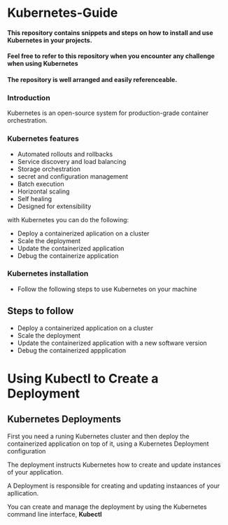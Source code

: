 # Kubernetes-Guide

#### This repository contains snippets and steps on how to install and use Kubernetes in your projects.

#### Feel free to refer to this repository when you encounter any challenge when using Kubernetes

#### The repository is well arranged and easily referenceable.

### Introduction

Kubernetes is an open-source system for production-grade container orchestration.

### Kubernetes features
- Automated rollouts and rollbacks
- Service discovery and load balancing
- Storage orchestration
- secret and configuration management
- Batch execution
- Horizontal scaling
- Self healing
- Designed for extensibility

with Kubernetes you can do the following:
- Deploy a containerized aplication on a cluster
- Scale the deployment
- Update the containerized application
- Debug the containerize application

### Kubernetes installation
- Follow the following steps to use Kubernetes on your machine

## Steps to follow
- Deploy a containerized application on a cluster
- Scale the deployment
- Update the containerized application with a new software version
- Debug the containerized appplication

# Using Kubectl to Create a Deployment

## Kubernetes Deployments

First you need a runing Kubernetes cluster and then deploy the containerized application on top of it, using a Kubernetes Deployment configuration

The deployment instructs Kubernetes how to create and update instances of your application.

A Deployment is responsible for creating and updating instaances of your apllication.

You can create and manage the deployment by using the Kubernetes command line interface, **Kubectl**

